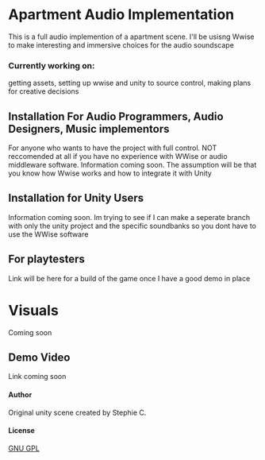 


# Apartment Audio Implementation
This is a full audio implemention of a apartment scene. I'll be usisng Wwise to make interesting and immersive choices for the audio soundscape


### Currently working on: 
getting assets, setting up wwise and unity to source control, making plans for creative decisions


## Installation For Audio Programmers, Audio Designers, Music implementors 
For anyone who wants to have the project with full control. NOT reccomended at all if you have no experience with WWise or audio middleware software. 
Information coming soon. The assumption will be that you know how Wwise works and how to integrate it with Unity


## Installation for Unity Users 
Information coming soon. Im trying to see if I can make a seperate branch with only the unity project and the specific soundbanks so you dont have to use the WWise software

## For playtesters
Link will be here for a build of the game once I have a good demo in place 

# Visuals
Coming soon 

## Demo Video
Link coming soon 



#### Author
Original unity scene created by Stephie C. 

#### License
[GNU GPL](https://choosealicense.com/licenses/gpl-3.0/)
